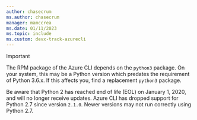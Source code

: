 ```yaml
---
author: chasecrum
ms.author: chasecrum
manager: mamccrea
ms.date: 01/11/2023
ms.topic: include
ms.custom: devx-track-azurecli
---
```

> [!IMPORTANT]
>
> The RPM package of the Azure CLI depends on the `python3` package. On your system, this may be
> a Python version which predates the requirement of Python 3.6.x. If this affects you, find a
> replacement `python3` package.
>
> Be aware that Python 2 has reached end of life (EOL) on January 1, 2020, and will no longer receive
> updates. Azure CLI has dropped support for Python 2.7 since version `2.1.0`. Newer versions may not
> run correctly using Python 2.7.
>
